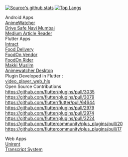 [![Source's github stats](https://github-readme-stats.vercel.app/api?username=balvinderz&count_private=true&show_icons=true)](https://github.com/anuraghazra/github-readme-stats) [![Top Langs](https://github-readme-stats.vercel.app/api/top-langs/?username=balvinderz&layout=compact)](https://github.com/anuraghazra/github-readme-stats) 


Android Apps 
<br/>
[AnimeWatcher](https://github.com/balvinderz/animewatcher)
<br/>
[Drive Safe Navi Mumbai](https://play.google.com/store/apps/details?id=nm.traffic.drivesafe&hl=en_US)
<br/>
[Medium Article Reader](https://github.com/balvinderz/Medium-Article-Reader)
<br/>
Flutter Apps 
<br/>
[Intract](https://play.google.com/store/apps/details?id=com.intract.ifi&hl=en_US)
<br/>
[Food Delivery](https://play.google.com/store/apps/details?id=tired.coder.food_delivery&hl=en_IN)
<br/>
[FoodOn Vendor](https://play.google.com/store/apps/details?id=tired.coder.foodonvendor&hl=en_IN)
<br/>
[FoodOn Rider](https://play.google.com/store/apps/details?id=tired.coder.foodonrider&hl=en_IN)
<br/>
[Makki Muslim](https://apps.apple.com/us/app/makki-muslim-society/id1498628074?ls=1)
<br/>
[Animewatcher Desktop](https://github.com/balvinderz/animewatcher_desktop)
<br/>
Plugin Developed in Flutter :
<br/>
[video_player_web_hls](https://pub.dev/packages/video_player_web_hls)
<br/>
Open Source Contributions
<br/>
https://github.com/flutter/plugins/pull/3035
<br/>
https://github.com/flutter/plugins/pull/3079
<br/>
https://github.com/flutter/flutter/pull/64644
<br/>
https://github.com/flutter/plugins/pull/2979
<br/>
https://github.com/flutter/plugins/pull/2974
<br/>
https://github.com/flutter/plugins/pull/3224
<br/>
https://github.com/fluttercommunity/plus_plugins/pull/20
<br/>
https://github.com/fluttercommunity/plus_plugins/pull/17

Web Apps
<br/>
[Unirent](https://unirent.in/)
<br/>
[Transcript System](http://onlineservices.rait.ac.in:81/transcript/)

